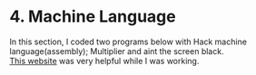 # 4. Machine Language
In this section, I coded two programs below with Hack machine language(assembly); Multiplier and aint the screen black.<br>
[This website](https://zhongchuyun.gitbooks.io/nand2tetris/content/chapter_4.html) was very helpful while I was working.

